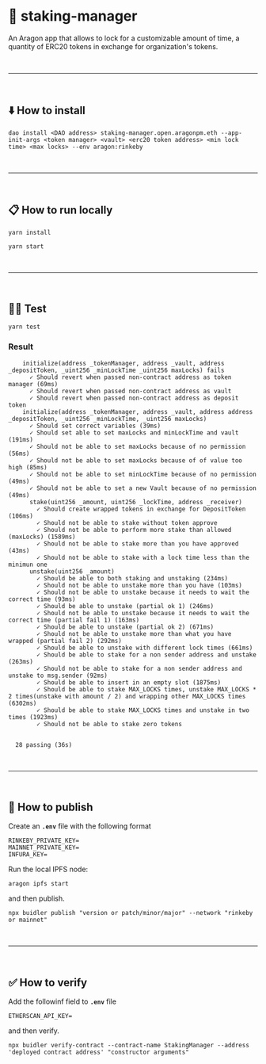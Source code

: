 # :crystal_ball: staking-manager

An Aragon app that allows to lock for a customizable amount of time, a quantity of ERC20 tokens in exchange for organization's tokens.

&nbsp;

***

&nbsp;

## :arrow_down: How to install

```
dao install <DAO address> staking-manager.open.aragonpm.eth --app-init-args <token manager> <vault> <erc20 token address> <min lock time> <max locks> --env aragon:rinkeby
```

&nbsp;

***

&nbsp;

## :clipboard: How to run locally

```
yarn install
```

```
yarn start
```

&nbsp;

***

&nbsp;

## :guardsman: Test

```
yarn test
```

### Result

```
    initialize(address _tokenManager, address _vault, address _depositToken, _uint256 _minLockTime _uint256 maxLocks) fails
      ✓ Should revert when passed non-contract address as token manager (69ms)
      ✓ Should revert when passed non-contract address as vault
      ✓ Should revert when passed non-contract address as deposit token
    initialize(address _tokenManager, address _vault, address address _depositToken, _uint256 _minLockTime, _uint256 maxLocks)
      ✓ Should set correct variables (39ms)
      ✓ Should set able to set maxLocks and minLockTime and vault (191ms)
      ✓ Should not be able to set maxLocks because of no permission (56ms)
      ✓ Should not be able to set maxLocks because of of value too high (85ms)
      ✓ Should not be able to set minLockTime because of no permission (49ms)
      ✓ Should not be able to set a new Vault because of no permission (49ms)
      stake(uint256 _amount, uint256 _lockTime, address _receiver)
        ✓ Should create wrapped tokens in exchange for DepositToken (106ms)
        ✓ Should not be able to stake without token approve
        ✓ Should not be able to perform more stake than allowed (maxLocks) (1589ms)
        ✓ Should not be able to stake more than you have approved (43ms)
        ✓ Should not be able to stake with a lock time less than the minimun one
      unstake(uint256 _amount)
        ✓ Should be able to both staking and unstaking (234ms)
        ✓ Should not be able to unstake more than you have (103ms)
        ✓ Should not be able to unstake because it needs to wait the correct time (93ms)
        ✓ Should be able to unstake (partial ok 1) (246ms)
        ✓ Should not be able to unstake because it needs to wait the correct time (partial fail 1) (163ms)
        ✓ Should be able to unstake (partial ok 2) (671ms)
        ✓ Should not be able to unstake more than what you have wrapped (partial fail 2) (292ms)
        ✓ Should be able to unstake with different lock times (661ms)
        ✓ Should be able to stake for a non sender address and unstake (263ms)
        ✓ Should not be able to stake for a non sender address and unstake to msg.sender (92ms)
        ✓ Should be able to insert in an empty slot (1875ms)
        ✓ Should be able to stake MAX_LOCKS times, unstake MAX_LOCKS * 2 times(unstake with amount / 2) and wrapping other MAX_LOCKS times (6302ms)
        ✓ Should be able to stake MAX_LOCKS times and unstake in two times (1923ms)
        ✓ Should not be able to stake zero tokens


  28 passing (36s)
```

&nbsp;

***

&nbsp;

## :rocket: How to publish

Create an __`.env`__ file with the following format

```
RINKEBY_PRIVATE_KEY=
MAINNET_PRIVATE_KEY=
INFURA_KEY=
```

Run the local IPFS node:

```
aragon ipfs start
```

and then publish.

```
npx buidler publish "version or patch/minor/major" --network "rinkeby or mainnet"
```

&nbsp;

***

&nbsp;

## :white_check_mark: How to verify

Add the followinf field to __`.env`__ file

```
ETHERSCAN_API_KEY=
```

and then verify.

```
npx buidler verify-contract --contract-name StakingManager --address 'deployed contract address' "constructor arguments"
```
